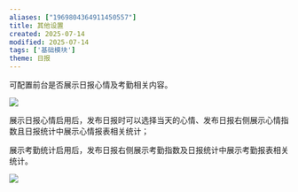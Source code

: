 ```yaml
---
aliases: ["1969804364911450557"]
title: 其他设置
created: 2025-07-14
modified: 2025-07-14
tags: ['基础模块']
theme: 日报
---
```


可配置前台是否展示日报心情及考勤相关内容。

![](81f75f6e7c88b7231159ec7e14ddc515.jpg)

展示日报心情启用后，发布日报时可以选择当天的心情、发布日报右侧展示心情指数且日报统计中展示心情报表相关统计；

展示考勤统计启用后，发布日报右侧展示考勤指数及日报统计中展示考勤报表相关统计。

![](c2f2e44a07fdc09d43f4e3825cf9447f.jpg)
